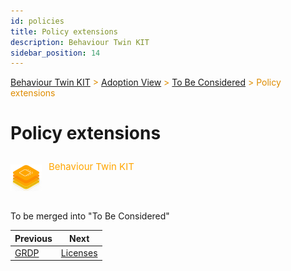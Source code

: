 ```yaml
---
id: policies
title: Policy extensions
description: Behaviour Twin KIT
sidebar_position: 14
---
```


<!-- DEACTIVATED FOR DOCUSAURUS FROM HERE -->

<span style="font-size:14px;color:rgb(222,140,0);">[Behaviour Twin KIT](../../overview.md) > [Adoption View](../overview.md) > [To Be Considered](overview.md) > Policy extensions</span>

# Policy extensions

<!-- DEACTIVATED FOR DOCUSAURUS TO HERE -->

<!-- VARIANT FOR DOCUSAURUS FROM HERE

<div style={{display:'block'}}>
  <div style={{display:'inline-block', verticalAlign:'top'}}>

![Behaviour Twin KIT banner](../../../../../static/img/kit-icons/behaviour-twin-kit-icon-mini.png)

  </div>
  <div style={{display:'inline-block', fontSize:17, color:'rgb(255,166,1)', marginLeft:7, verticalAlign:'top', paddingTop:6}}>
Behaviour Twin KIT
  </div>
</div>

VARIANT FOR DOCUSAURUS TO HERE -->

<!-- DEACTIVATED FOR DOCUSAURUS FROM HERE -->

<div style="display:block;">
  <div style="display:inline-block;vertical-align:top;">

![Behaviour Twin KIT banner](../../../../../static/img/kit-icons/behaviour-twin-kit-icon-mini.png)

  </div>
  <div style="display:inline-block;font-size:15px;color:rgb(255,166,1);margin-left:7px;vertical-align:top;padding-top:8px;">
Behaviour Twin KIT
  </div>
</div>

<!-- DEACTIVATED FOR DOCUSAURUS TO HERE -->

<!-- END OF HEADER -->

To be merged into "To Be Considered"

<!-- START OF FOOTER -->

<!-- DEACTIVATED FOR DOCUSAURUS FROM HERE -->

| Previous | Next |
| -------- | ---- |
| [GRDP](grdp.md) | [Licenses](licenses.md) |

<!-- DEACTIVATED FOR DOCUSAURUS TO HERE -->
